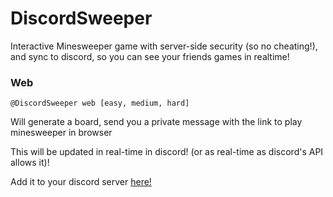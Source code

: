 # DiscordSweeper
  Interactive Minesweeper game with server-side security (so no cheating!), and sync to discord, so you can see your friends games in realtime!

### Web
```
@DiscordSweeper web [easy, medium, hard]
```
Will generate a board, send you a private message with the link to play minesweeper in browser

This will be updated in real-time in discord! (or as real-time as discord's API allows it)!

Add it to your discord server [here!](https://discordapp.com/api/oauth2/authorize?client_id=727599780825530409&scope=bot&permissions=264192)
